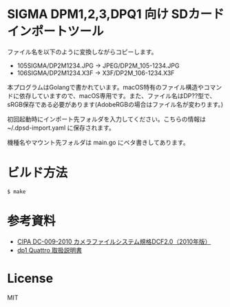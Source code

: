 # SIGMA DPM1,2,3,DPQ1 向け SDカードインポートツール

ファイル名を以下のように変換しながらコピーします。

* 105SIGMA/DP2M1234.JPG -> JPEG/DP2M_105-1234.JPG
* 106SIGMA/DP2M1234.X3F -> X3F/DP2M_106-1234.X3F

本プログラムはGolangで書かれています。macOS特有のファイル構造やコマンドに依存していますので、macOS専用です。また、ファイル名はDP??型で、sRGB保存である必要があります(AdobeRGBの場合はファイル名が変わります。)

初回起動時にインポート先フォルダを入力してください。こちらの情報は ~/.dpsd-import.yaml に保存されます。

機種名やマウント先フォルダは main.go にベタ書きしてあります。

# ビルド方法

    $ make

# 参考資料

* [CIPA DC-009-2010 カメラファイルシステム規格DCF2.0（2010年版）](https://www.cipa.jp/j/std/std-sec.html)
* [dp1 Quattro 取扱説明書](https://www.sigma-global.com/jp/cameras/dp1-quattro/)

# License

MIT